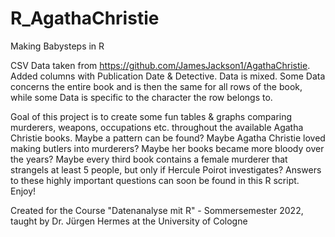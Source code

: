 # R_AgathaChristie

Making Babysteps in R

CSV Data taken from https://github.com/JamesJackson1/AgathaChristie. Added columns with Publication Date & Detective. 
Data is mixed. Some Data concerns the entire book and is then the same for all rows of the book, while some Data is specific to the character the row belongs to.

Goal of this project is to create some fun tables & graphs comparing murderers, weapons, occupations etc. throughout the available Agatha Christie books. 
Maybe a pattern can be found? Maybe Agatha Christie loved making butlers into murderers? Maybe her books became more bloody over the years?
Maybe every third book contains a female murderer that strangels at least 5 people, but only if Hercule Poirot investigates? 
Answers to these highly important questions can soon be found in this R script. Enjoy!



Created for the Course "Datenanalyse mit R" - Sommersemester 2022, taught by Dr. Jürgen Hermes at the University of Cologne




